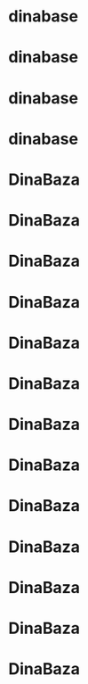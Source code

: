 # dinabase
# dinabase
# dinabase
# dinabase
# DinaBaza
# DinaBaza
# DinaBaza
# DinaBaza
# DinaBaza
# DinaBaza
# DinaBaza
# DinaBaza
# DinaBaza
# DinaBaza
# DinaBaza
# DinaBaza
# DinaBaza
